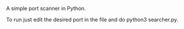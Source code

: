 A simple port scanner in Python. 

To run just edit the desired port in the file and do python3 searcher.py.
